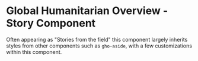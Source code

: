 Global Humanitarian Overview - Story Component
==============================================

Often appearing as "Stories from the field" this component largely inherits
styles from other components such as `gho-aside`, with a few customizations
within this component.
